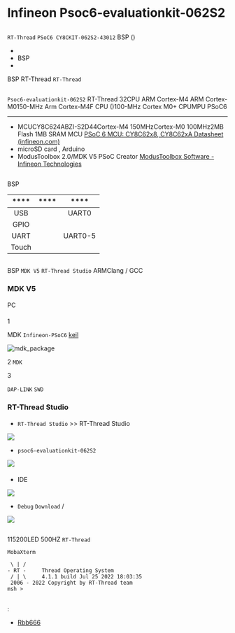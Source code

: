 # Infineon Psoc6-evaluationkit-062S2 

## 

 `RT-Thread`  `PSoC6 CY8CKIT-062S2-43012` BSP () 



- 
- BSP 
- 

 BSP RT-Thread  `RT-Thread` 

## 

`Psoc6-evaluationkit-062S2`  RT-Thread 32CPU ARM Cortex-M4  ARM Cortex-M0150-MHz Arm Cortex-M4F CPU ()100-MHz Cortex M0+ CPUMPU PSoC6 

 **** 

- MCUCY8C624ABZI-S2D44Cortex-M4 150MHzCortex-M0 100MHz2MB Flash  1MB SRAM
      MCU [PSoC 6 MCU: CY8C62x8, CY8C62xA Datasheet (infineon.com)](https://www.infineon.com/dgdl/Infineon-PSOC_6_MCU_CY8C62X8_CY8C62XA-DataSheet-v17_00-EN.pdf?fileId=8ac78c8c7d0d8da4017d0ee7d03a70b1)
- microSD card , Arduino 
- ModusToolbox 2.0/MDK V5
  	PSoC Creator  [ModusToolbox Software - Infineon Technologies](https://www.infineon.com/cms/en/design-support/tools/sdk/modustoolbox-software/)

## 

 BSP 

| **** | **** | **** |
| :----------: | :----------: | :------: |
|  USB   |          |  UART0   |
|     GPIO     |          |         |
|     UART     |          | UART0-5  |
|    Touch     |          |  |

## 

 BSP  `MDK V5`  `RT-Thread Studio` ARMClang / GCC

###  MDK V5 

#### 

 PC

#### 

1

 MDK  `Infineon-PSoC6`  [keil](https://www.keil.com/dd2/pack) 

![mdk_package](E:\workspace_work\rt-thread-5.0\bsp\Infineon\psoc6-cy8ckit-062S2-43012\figures\mdk_package.png)

2  `MDK`

3

 `DAP-LINK`  `SWD` 

###  RT-Thread Studio 

#### 

*   `RT-Thread Studio` >> RT-Thread Studio

![](E:\workspace_work\rt-thread-5.0\bsp\Infineon\psoc6-cy8ckit-062S2-43012\figures\studio1.png)

*  `psoc6-evaluationkit-062S2` 

![](E:\workspace_work\rt-thread-5.0\bsp\Infineon\psoc6-cy8ckit-062S2-43012\figures\studio2.png)

#### 

*  IDE 

![](E:\workspace_work\rt-thread-5.0\bsp\Infineon\psoc6-cy8ckit-062S2-43012\figures\studio3-build.png)

*  `Debug`  `Download` /

  

  ![](E:\workspace_work\rt-thread-5.0\bsp\Infineon\psoc6-cy8ckit-062S2-43012\figures\studio4-download.png)

## 

 115200LED  500HZ  `RT-Thread` 

`MobaXterm`

```
 \ | /
- RT -     Thread Operating System
 / | \     4.1.1 build Jul 25 2022 18:03:35
 2006 - 2022 Copyright by RT-Thread team
msh >
```

## 

:

- [Rbb666](https://github.com/Rbb666)